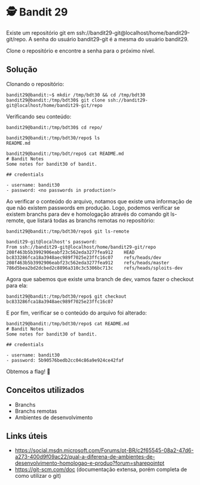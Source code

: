 # 🕵️ Bandit 29

Existe um repositório git em ssh://bandit29-git@localhost/home/bandit29-git/repo. A senha do usuário bandit29-git é a mesma do usuário bandit29.

Clone o repositório e encontre a senha para o próximo nível.

## Solução

Clonando o repositório:
```
bandit29@bandit:~$ mkdir /tmp/bdt30 && cd /tmp/bdt30
bandit29@bandit:/tmp/bdt30$ git clone ssh://bandit29-git@localhost/home/bandit29-git/repo
```

Verificando seu conteúdo:
```
bandit29@bandit:/tmp/bdt30$ cd repo/

bandit29@bandit:/tmp/bdt30/repo$ ls
README.md

bandit29@bandit:/tmp/bdt/repo$ cat README.md 
# Bandit Notes
Some notes for bandit30 of bandit.

## credentials

- username: bandit30
- password: <no passwords in production!>
```

Ao verificar o conteúdo do arquivo, notamos que existe uma informação de que não existem passwords em produção. Logo, podemos verificar se existem branchs para dev e homologação através do comando git ls-remote, que listará todas as branchs remotas no repositório:
```
bandit29@bandit:/tmp/bdt30/repo$ git ls-remote

bandit29-git@localhost's password: 
From ssh://bandit29-git@localhost/home/bandit29-git/repo
208f463b5b3992906eabf23c562eda3277fea912	HEAD
bc833286fca18a3948aec989f7025e23ffc16c07	refs/heads/dev
208f463b5b3992906eabf23c562eda3277fea912	refs/heads/master
786d5bea2bd2dcbed2c8896a310c3c5306bc713c	refs/heads/sploits-dev
```

Agora que sabemos que existe uma branch de dev, vamos fazer o checkout para ela:
```
bandit29@bandit:/tmp/bdt30/repo$ git checkout bc833286fca18a3948aec989f7025e23ffc16c07
```

E por fim, verificar se o conteúdo do arquivo foi alterado:
```
bandit29@bandit:/tmp/bdt30/repo$ cat README.md 
# Bandit Notes
Some notes for bandit30 of bandit.

## credentials

- username: bandit30
- password: 5b90576bedb2cc04c86a9e924ce42faf
```

Obtemos a flag! 🥷

##  Conceitos utilizados

- Branchs
- Branchs remotas
- Ambientes de desenvolvimento

## Links úteis

- https://social.msdn.microsoft.com/Forums/pt-BR/c2f65545-08a2-47d6-a273-400d9f09ac22/qual-a-diferena-de-ambientes-de-desenvolvimento-homologao-e-produo?forum=sharepointpt
- https://git-scm.com/doc (documentação extensa, porém completa de como utilizar o git)

